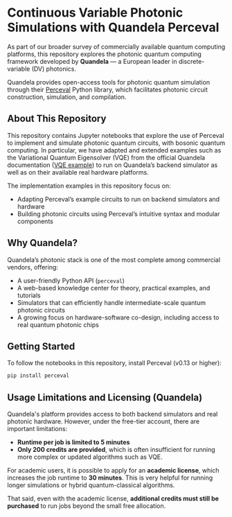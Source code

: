 # Continuous Variable Photonic Simulations with Quandela Perceval

As part of our broader survey of commercially available quantum computing platforms, this repository explores the photonic quantum computing framework developed by **Quandela** — a European leader in discrete-variable (DV) photonics.

Quandela provides open-access tools for photonic quantum simulation through their [Perceval](https://perceval.quandela.net/docs/v0.13/index.html#) Python library, which facilitates photonic circuit construction, simulation, and compilation.

## About This Repository

This repository contains Jupyter notebooks that explore the use of Perceval to implement and simulate photonic quantum circuits, with bosonic quantum computing. In particular, we have adapted and extended examples such as the Variational Quantum Eigensolver (VQE) from the official Quandela documentation ([VQE example](https://perceval.quandela.net/docs/v0.6/notebooks/Variational%20Quantum%20Eigensolver.html)) to run on Quandela’s backend simulator as well as on their available real hardware platforms.

The implementation examples in this repository focus on:

- Adapting Perceval’s example circuits to run on backend simulators and hardware
- Building photonic circuits using Perceval’s intuitive syntax and modular components


## Why Quandela?

Quandela’s photonic stack is one of the most complete among commercial vendors, offering:

- A user-friendly Python API (`perceval`)
- A web-based knowledge center for theory, practical examples, and tutorials
- Simulators that can efficiently handle intermediate-scale quantum photonic circuits
- A growing focus on hardware-software co-design, including access to real quantum photonic chips

## Getting Started

To follow the notebooks in this repository, install Perceval (v0.13 or higher):

```bash
pip install perceval
```


## Usage Limitations and Licensing (Quandela)

Quandela's platform provides access to both backend simulators and real photonic hardware. However, under the free-tier account, there are important limitations:

- **Runtime per job is limited to 5 minutes**
- **Only 200 credits are provided**, which is often insufficient for running more complex or updated algorithms such as VQE.

For academic users, it is possible to apply for an **academic license**, which increases the job runtime to **30 minutes**. This is very helpful for running longer simulations or hybrid quantum-classical algorithms.

That said, even with the academic license, **additional credits must still be purchased** to run jobs beyond the small free allocation.





